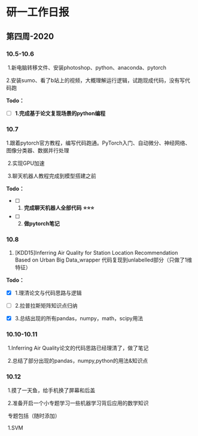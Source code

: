 # 研一工作日报

## 第四周-2020

### 10.5-10.6 

​	1.新电脑转移文件、安装photoshop、python、anaconda、pytorch

​	2.安装sumo、看了b站上的视频，大概理解运行逻辑，试跑现成代码，没有写代码跑

**Todo：**

- [ ] **1.完成基于论文复现场景的python编程**



 

### 10.7

​	1.跟着pytorch官方教程，编写代码跑通。PyTorch入门、自动微分、神经网络、图像分类器、数据并行处理

​	2.实现GPU加速

​	3.聊天机器人教程完成到模型搭建之前

**Todo：**

- [ ] 1. **完成聊天机器人全部代码** **⭐⭐⭐**
- [ ] 2. **做pytorch笔记**

 

### 10.8

1. [KDD15]Inferring Air Quality for Station Location Recommendation Based on Urban Big Data_wrapper 代码复现到unlabelled部分（只做了1维特征）

**Todo：**

- [x] 1.理清论文与代码思路与逻辑
- [ ] 2.拉普拉斯矩阵知识点归纳

- [x] 3.总结出现的所有pandas，numpy，math，scipy用法 



### 10.10-10.11

​	1.Inferring Air Quality论文的代码思路已经理清了，做了笔记

​	2.总结了部分出现的pandas，numpy,python的用法&知识点



### 10.12

​	1.摸了一天鱼，给手机换了屏幕和后盖

​	2.准备开启一个小专题学习一些机器学习背后应用的数学知识

​	专题包括（随时添加）

​	1.SVM

​	



### 

 